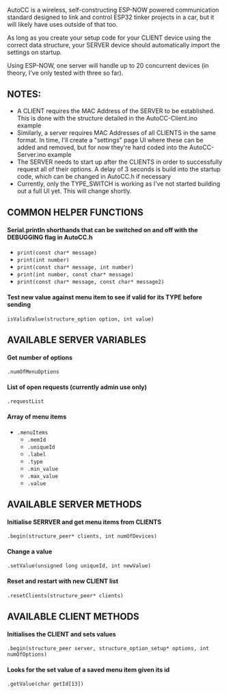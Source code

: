 AutoCC is a wireless, self-constructing ESP-NOW powered communication standard designed to link and control ESP32 tinker projects in a car, but it will likely have uses outside of that too.

As long as you create your setup code for your CLIENT device using the correct data structure, your SERVER device should automatically import the settings on startup. 

Using ESP-NOW, one server will handle up to 20 concurrent devices (in theory, I've only tested with three so far).

## NOTES:

  - A CLIENT requires the MAC Address of the SERVER to be established. This is done with the structure detailed in the AutoCC-Client.ino example
  - Similarly, a server requires MAC Addresses of all CLIENTS in the same format. In time, I'll create a "settings" page UI where these can be added and removed, but for now they're hard coded into the AutoCC-Server.ino example
  - The SERVER needs to start up after the CLIENTS in order to successfully request all of their options. A delay of 3 seconds is build into the startup code, which can be changed in AutoCC.h if necessary
  - Currently, only the TYPE_SWITCH is working as I've not started building out a full UI yet. This will change shortly.


## COMMON HELPER FUNCTIONS

#### Serial.println shorthands that can be switched on and off with the DEBUGGING flag in AutoCC.h
- `print(const char* message)`
- `print(int number)`
- `print(const char* message, int number)`
- `print(int number, const char* message)`
- `print(const char* message, const char* message2)`

#### Test new value against menu item to see if valid for its TYPE before sending
`isValidValue(structure_option option, int value)`


## AVAILABLE SERVER VARIABLES

#### Get number of options
 `.numOfMenuOptions`
#### List of open requests (currently admin use only)
  `.requestList` 
#### Array of menu items
- `.menuItems`
  - `.memId`
  - `.uniqueId`
  - `.label`
  - `.type`
  - `.min_value`
  - `.max_value`
  - `.value`

## AVAILABLE SERVER METHODS

#### Initialise SERRVER and get menu items from CLIENTS
  `.begin(structure_peer* clients, int numOfDevices)`
#### Change a value
  `.setValue(unsigned long uniqueId, int newValue)`
#### Reset and restart with new CLIENT list
  `.resetClients(structure_peer* clients)`


## AVAILABLE CLIENT METHODS

#### Initialises the CLIENT and sets values
  `.begin(structure_peer server, structure_option_setup* options, int numOfOptions)`
#### Looks for the set value of a saved menu item given its id
  `.getValue(char getId[13])`
